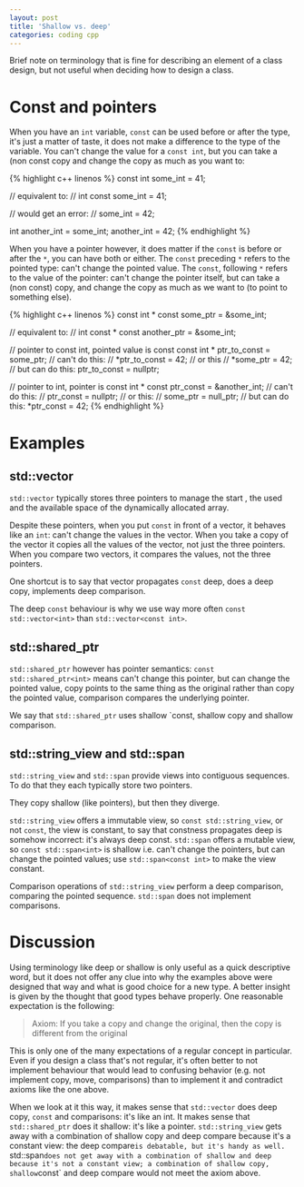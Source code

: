 ```yaml
---
layout: post
title: 'Shallow vs. deep'
categories: coding cpp
---
```


Brief note on terminology that is fine for describing an element of a class
design, but not useful when deciding how to design a class.


# Const and pointers

When you have an `int` variable, `const` can be used before or after the type,
it's just a matter of taste, it does not make a difference to the type of the
variable.  You can't change the value for a `const int`, but you can take a
(non const copy and change the copy as much as you want to:

{% highlight c++ linenos %}
const int some_int = 41;

// equivalent to:
// int const some_int = 41;

// would get an error:
// some_int = 42;

int another_int = some_int;
another_int = 42;
{% endhighlight %}


When you have a pointer however, it does matter if the `const` is before or
after the `*`, you can have both or either. The `const` preceding `*` refers to
the pointed type: can't change the pointed value. The `const`, following `*`
refers to the value of the pointer: can't change the pointer itself, but can
take a (non const) copy, and change the copy as much as we want to (to point to
something else).

{% highlight c++ linenos %}
const int * const some_ptr = &some_int;

// equivalent to:
// int const * const another_ptr = &some_int;

// pointer to const int, pointed value is const
const int * ptr_to_const = some_ptr;
// can't do this:
// *ptr_to_const = 42;
// or this
// *some_ptr = 42;
// but can do this:
ptr_to_const = nullptr;

// pointer to int, pointer is const
int * const ptr_const = &another_int;
// can't do this:
// ptr_const = nullptr;
// or this:
// some_ptr = null_ptr;
// but can do this:
*ptr_const = 42;
{% endhighlight %}


# Examples

## std::vector

`std::vector` typically stores three pointers to manage the start , the used
and the available space of the dynamically allocated array.

Despite these pointers, when you put `const` in front of a vector, it behaves
like an `int`: can't change the values in the vector. When you take a copy of
the vector it copies all the values of the vector, not just the three pointers.
When you compare two vectors, it compares the values, not the three pointers.

One shortcut is to say that vector propagates `const` deep, does a deep copy,
implements deep comparison.

The deep `const` behaviour is why we use way more often `const
std::vector<int>` than `std::vector<const int>`.


## std::shared_ptr

`std::shared_ptr` however has pointer semantics: `const std::shared_ptr<int>`
means can't change this pointer, but can change the pointed value, copy points
to the same thing as the original rather than copy the pointed value,
comparison compares the underlying pointer.

We say that `std::shared_ptr` uses shallow `const, shallow copy and shallow
comparison.


## std::string_view and std::span

`std::string_view` and `std::span` provide views into contiguous sequences. To
do that they each typically store two pointers.

They copy shallow (like pointers), but then they diverge.

`std::string_view` offers a immutable view, so `const std::string_view`, or not
`const`, the view is constant, to say that constness propagates deep is somehow
incorrect: it's always deep const. `std::span` offers a mutable view, so
`const std::span<int>` is shallow i.e. can't change the pointers, but can
change the pointed values; use `std::span<const int>` to make the view
constant.

Comparison operations of `std::string_view` perform a deep comparison,
comparing the pointed sequence. `std::span` does not implement comparisons.


# Discussion

Using terminology like deep or shallow is only useful as a quick descriptive
word, but it does not offer any clue into why the examples above were designed
that way and what is good choice for a new type. A better insight is given by
the thought that good types behave properly. One reasonable expectation is
the following:

> Axiom: If you take a copy and change the original, then the copy is different
> from the original

This is only one of the many expectations of a regular concept in particular.
Even if you design a class that's not regular, it's often better to not
implement behaviour that would lead to confusing behavior (e.g. not implement
copy, move, comparisons) than to implement it and contradict axioms like the
one above.

When we look at it this way, it makes sense that `std::vector` does deep copy,
`const` and comparisons: it's like an int. It makes sense that
`std::shared_ptr` does it shallow: it's like a pointer. `std::string_view` gets
away with a combination of shallow copy and deep compare because it's a
constant view: the deep compare`is debatable, but it's handy as well.
`std::span` does not get away with a combination of shallow and deep because
it's not a constant view; a combination of shallow copy, shallow `const` and
deep compare would not meet the axiom above.


